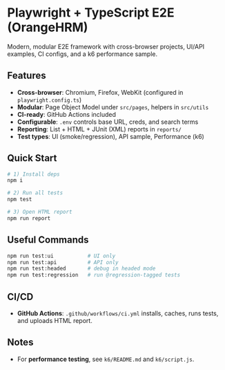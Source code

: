 # Playwright + TypeScript E2E (OrangeHRM)

Modern, modular E2E framework with cross-browser projects, UI/API examples, CI configs, and a k6 performance sample.

## Features
- **Cross-browser**: Chromium, Firefox, WebKit (configured in `playwright.config.ts`)
- **Modular**: Page Object Model under `src/pages`, helpers in `src/utils`
- **CI-ready**: GitHub Actions included
- **Configurable**: `.env` controls base URL, creds, and search terms
- **Reporting**: List + HTML + JUnit (XML) reports in `reports/`
- **Test types**: UI (smoke/regression), API sample, Performance (k6)

## Quick Start
```bash
# 1) Install deps
npm i

# 2) Run all tests
npm test

# 3) Open HTML report
npm run report
```

## Useful Commands
```bash
npm run test:ui           # UI only
npm run test:api          # API only
npm run test:headed       # debug in headed mode
npm run test:regression   # run @regression-tagged tests
```

## CI/CD
- **GitHub Actions**: `.github/workflows/ci.yml` installs, caches, runs tests, and uploads HTML report.

## Notes
- For **performance testing**, see `k6/README.md` and `k6/script.js`.
